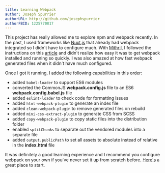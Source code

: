 ```yaml
---
title: Learning Webpack
author: Joseph Spurrier
authorURL: http://github.com/josephspurrier
authorFBID: 1225770017
---
```


This project has really allowed me to explore npm and webpack recently. In the past, I used frameworks like [Nuxt.js](https://nuxtjs.org/) that already had webpack integrated so I didn't have to configure much. With [Mithril](https://mithril.js.org/), I followed the instructions on this [article](https://mithril.js.org/installation.html#quick-start-with-webpack) and didn't realize how easy it was to get webpack installed and running so quickly. I was also amazed at how fast webpack generated files when it didn't have much configured.

Once I got it running, I added the following capabilities in this order:
- added `babel-loader` to support ES6 modules
- converted the CommonJS **webpack.config.js** file to an ES6 **webpack.config.babel.js** file
- added `eslint-loader` to check code for formatting issues
- added `html-webpack-plugin` to generate an index file
- added `clean-webpack-plugin` to remove generated files on rebuild
- added `mini-css-extract-plugin` to generate CSS from SCSS
- added `copy-webpack-plugin` to copy static files into the distribution folder
- enabled `splitChunks` to separate out the vendored modules into a separate file
- added `output.publicPath` to set all assets to absolute instead of relative in the **index.html** file

It was definitely a good learning experience and I recommend you configure webpack on your own if you've never set it up from scratch before. [Here's](https://mithril.js.org/installation.html#quick-start-with-webpack) a great place to start.

<!--truncate-->